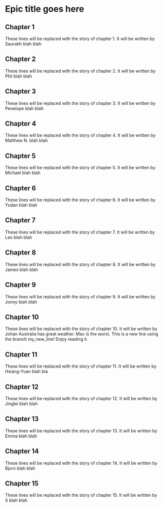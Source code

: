Epic title goes here
====================

Chapter 1
---------
These lines will be replaced with the story of chapter 1.
It will be written by Saurabh
blah blah

Chapter 2
---------
These lines will be replaced with the story of chapter 2.
It will be written by Phil
blah blah

Chapter 3
---------
These lines will be replaced with the story of chapter 3.
It will be written by Penelope
blah blah

Chapter 4
---------
These lines will be replaced with the story of chapter 4.
It will be written by Matthew N.
blah blah

Chapter 5
---------
These lines will be replaced with the story of chapter 5.
It will be written by Michael
blah blah

Chapter 6
---------
These lines will be replaced with the story of chapter 6.
It will be written by Yudan
blah blah

Chapter 7
---------
These lines will be replaced with the story of chapter 7.
It will be written by Leo
blah blah

Chapter 8
---------
These lines will be replaced with the story of chapter 8.
It will be written by James
blah blah

Chapter 9
---------
These lines will be replaced with the story of chapter 9.
It will be written by Jonny
blah blah

Chapter 10
---------
These lines will be replaced with the story of chapter 10.
It will be written by Johan
Australia has great weather. Mac is the worst.
This is a new line using the branch my_new_line! Enjoy reading it.


Chapter 11
---------
These lines will be replaced with the story of chapter 11.
It will be written by Hsiang-Yuan
blah bla

Chapter 12
---------
These lines will be replaced with the story of chapter 12.
It will be written by Jinglei
blah blah

Chapter 13
---------
These lines will be replaced with the story of chapter 13.
It will be written by Emma
blah blah

Chapter 14
---------
These lines will be replaced with the story of chapter 14.
It will be written by Bjorn
blah blah

Chapter 15
---------
These lines will be replaced with the story of chapter 15.
It will be written by X
blah blah
